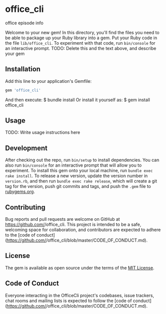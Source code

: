 # office_cli
office episode info



Welcome to your new gem! In this directory, you'll find the files you need to be able to package up your Ruby library into a gem. Put your Ruby code in the file `lib/office_cli`. To experiment with that code, run `bin/console` for an interactive prompt.
TODO: Delete this and the text above, and describe your gem
## Installation
Add this line to your application's Gemfile:
```ruby
gem 'office_cli'
```
And then execute:
    $ bundle install
Or install it yourself as:
    $ gem install office_cli
## Usage
TODO: Write usage instructions here
## Development
After checking out the repo, run `bin/setup` to install dependencies. You can also run `bin/console` for an interactive prompt that will allow you to experiment.
To install this gem onto your local machine, run `bundle exec rake install`. To release a new version, update the version number in `version.rb`, and then run `bundle exec rake release`, which will create a git tag for the version, push git commits and tags, and push the `.gem` file to [rubygems.org](https://rubygems.org).
## Contributing
Bug reports and pull requests are welcome on GitHub at https://github.com/<github username>/office_cli. This project is intended to be a safe, welcoming space for collaboration, and contributors are expected to adhere to the [code of conduct](https://github.com/<github username>/office_cli/blob/master/CODE_OF_CONDUCT.md).
## License
The gem is available as open source under the terms of the [MIT License](https://opensource.org/licenses/MIT).
## Code of Conduct
Everyone interacting in the OfficeCli project's codebases, issue trackers, chat rooms and mailing lists is expected to follow the [code of conduct](https://github.com/<github username>/office_cli/blob/master/CODE_OF_CONDUCT.md).